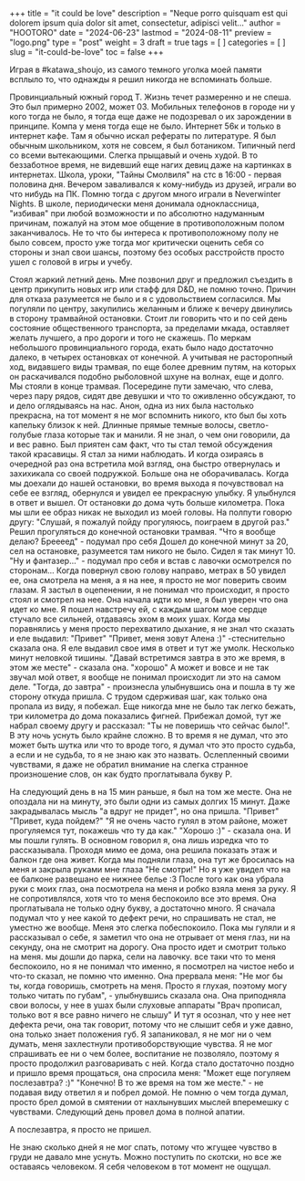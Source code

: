 +++
title = "it could be love"
description = "Neque porro quisquam est qui dolorem ipsum quia dolor sit amet, consectetur, adipisci velit..."
author = "HOOTORO"
date = "2024-06-23"
lastmod = "2024-08-11"
preview = "logo.png"
type = "post"
weight = 3
draft = true
tags = [ ]
categories = [ ]
slug = "it-could-be-love"
toc = false
+++

Играя в #katawa_shoujo, из самого темного уголка моей памяти всплыло то, что однажды я решил никогда не вспоминать больше.

Провинциальный южный город Т. Жизнь течет размеренно и не спеша. Это был примерно 2002, может 03. Мобильных телефонов в городе ни у кого тогда не было, я тогда еще даже не подозревал о их зарождении в принципе. Компа у меня тогда еще не было. Интернет 56к и только в интернет кафе. Там я обычно искал рефераты по литературе. Я был обычным школьником, хотя не совсем, я был ботаником. Типичный nerd со всеми вытекающими. Слегка прыщавый и очень худой. В то беззаботное время, не видевший еще нагих девиц даже на картинках в интернетах.
Школа, уроки, "Тайны Смолвиля" на стс в 16:00 - первая половина дня. Вечером заваливался к кому-нибудь из друзей, играли во что нибудь на ПК. Помню тогда с другом много играли в Neverwinter Nights. В школе, периодически меня донимала одноклассница, "избивая" при любой возможности и по абсолютно надуманным причинам, пожалуй на этом мое общение в противоположным полом заканчивалось. Не то что бы интереса к противоположному полу не было совсем, просто уже тогда мог критически оценить себя со стороны и знал свои шансы, поэтому без особых расстройств просто ушел с головой в игры и учебу.

Стоял жаркий летний день.
Мне позвонил друг и предложил съездить в центр прикупить новых игр или стафф для D&D, не помню точно. Причин для отказа разумеется не было и я с удовольствием согласился. Мы погуляли по центру, закупились желанным и ближе к вечеру двинулись в сторону трамвайной остановки. Стоит ли говорить что и по сей день состояние общественного транспорта, за пределами мкада, оставляет желать лучшего, а про дороги и того не скажешь. По меркам небольшого провинциального города, ехать было надо достаточно далеко, в четырех остановках от конечной. А учитывая не расторопный ход, видавшего виды трамвая, по еще более древним путям, на которых он раскачивался подобно рыболовной шхуне на волнах, еще и долго.
Мы стояли в конце трамвая. Посередине пути замечаю, что слева, через пару рядов, сидят две девушки и что то оживленно обсуждают, то и дело оглядываясь на нас.
Анон, одна из них была настолько прекрасна, на тот момент я не мог вспомнить никого, кто был бы хоть капельку близок к ней.
Длинные прямые темные волосы, светло-голубые глаза которые так и манили. Я не знал, о чем они говорили, да и вес равно. Был приятен сам факт, что ты стал темой обсуждения такой красавицы.
Я стал за ними наблюдать. И когда озираясь в очередной раз она встретила мой взгляд, она быстро отвернулась и захихикала со своей подружкой.
Больше она не оборачивалась. Когда мы доехали до нашей остановки, во время выхода я почувствовал на себе ее взгляд, обернулся и увидел ее прекрасную улыбку. Я улыбнулся в ответ и вышел.
От остановки до дома чуть больше километра. Пока мы шли ее образ никак не выходил из моей головы.
На полпути говорю другу:
"Слушай, я пожалуй пойду прогуляюсь, поиграем в другой раз."
Решил прогуляться до конечной остановки трамвая.
"Что я вообще делаю? Бреееед" - подумал про себя
Дошел до конечной минут за 20, сел на остановке, разумеется там никого не было. Сидел я так минут 10.
"Ну и фантазер..." - подумал про себя и встав с лавочки осмотрелся по сторонам...
Когда повернул свою голову направо, метрах в 50 увидел ее, она смотрела на меня, а я на нее, я просто не мог поверить своим глазам.
Я застыл в оцепенении, я не понимал что происходит, я просто стоял и смотрел на нее. Она начала идти ко мне, я был уверен что она идет ко мне. Я пошел навстречу ей, с каждым шагом мое сердце стучало все сильней, отдаваясь эхом в моих ушах. Когда мы поравнялись у меня просто перехватило дыхание, я не знал что сказать и еле выдавил:
"Привет"
"Привет, меня зовут Алена :)" -стеснительно сказала она.
Я еле выдавил свое имя в ответ и тут же умолк.
Несколько минут неловкой тишины.
"Давай встретимся завтра в это же время, в этом же месте" - сказала она.
"хорошо"
А может и вовсе и не так звучал мой ответ, я вообще не понимал происходит ли это на самом деле.
"Тогда, до завтра" - произнесла улыбнувшись она и пошла в ту же сторону откуда пришла.
С трудом сдерживая шаг, как только она пропала из виду, я побежал. Еще никогда мне не было так легко бежать, три километра до дома показались фигней. Прибежал домой, тут же набрал своему другу и рассказал: "Ты не поверишь что сейчас было!".
В эту ночь уснуть было крайне сложно. В то время я не думал, что это может быть шутка или что то вроде того, я думал что это просто судьба, а если и не судьба, то я не знаю как это назвать.
Ослепленный своими чувствами, я даже не обратил внимание на слегка странное произношение слов, он как будто проглатывала букву Р.

На следующий день в на 15 мин раньше, я был на том же месте. Она не опоздала ни на минуту, это были одни из самых долгих 15 минут. Даже закрадывалась мысль "а вдруг не придет", но она пришла.
"Привет"
"Привет, куда пойдем?"
"Я не очень часто гулял в этом районе, может прогуляемся тут, покажешь что ту да как."
"Хорошо :)" - сказала она.
И мы пошли гулять. В основном говорил я, она лишь изредка что то рассказывала. Проходя мимо ее дома, она решила показать этаж и балкон где она живет. Когда мы подняли глаза, она тут же бросилась на меня и закрыла руками мне глаза
"Не смотри!"
Но я уже увидел что на ее балконе развешано ее нижнее белье :3
После того как она убрала руки с моих глаз, она посмотрела на меня и робко взяла меня за руку. Я не сопротивлялся, хотя что то меня беспокоило все это время. Она проглатывала не только одну букву, а достаточно много. Я сначала подумал что у нее какой то дефект речи, но спрашивать не стал, не уместно же вообще. Меня это слегка побеспокоило. Пока мы гуляли и я рассказывал о себе, я заметил что она не отрывает от меня глаз, ни на секунду, она не смотрит на дорогу. Она просто идет и смотрит только на меня.
мы дошли до парка, сели на лавочку.
все таки что то меня беспокоило, но я не понимал что именно, я посмотрел на чистое небо и что-то сказал, не помню что именно. Она прервала меня:
"Не мог бы ты, когда говоришь, смотреть на меня. Просто я глухая, поэтому могу только читать по губам", - улыбнувшись сказала она.
Она приподняла свои волосы, у нее в ушах были слуховые аппараты
"Врач прописал, только вот я все равно ничего не слышу"
И тут я осознал, что у нее нет дефекта речи, она так говорит, потому что не слышит себя и уже давно, она только знает положения губ. Я запаниковал, я не мог ни о чем думать, меня захлестнули противоборствующие чувства. Я не мог спрашивать ее ни о чем более, воспитание не позволяло, поэтому я просто продолжил разговаривать с ней. Когда стало достаточно поздно и пришло время прощаться, она спросила меня:
"Может еще погуляем послезавтра? :)"
"Конечно! В то же время на том же месте." - не подавая виду ответил я и побрел домой.
Не помню о чем тогда думал, просто брел домой в смятении от нахлынувших мыслей вперемешку с чувствами.
Следующий день провел дома в полной апатии.

А послезавтра, я просто не пришел.

Не знаю сколько дней я не мог спать, потому что жгущее чувство в груди не давало мне уснуть. Можно поступить по скотски, но все же оставаясь человеком. Я себя человеком в тот момент не ощущал.
